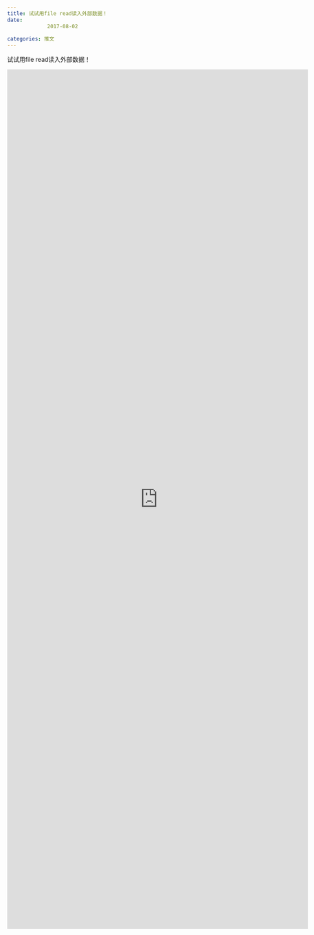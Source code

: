 ```yaml
---
title: 试试用file read读入外部数据！
date: 
             2017-08-02
            
categories: 推文
---
```

试试用file read读入外部数据！<!--more-->
<iframe src="http://202.114.234.173:8669/appbbs/Stata_Article/@试试用file read读入外部数据！.htm" width="700px" height="2000px" scrolling="auto" frameborder=0 ></iframe>